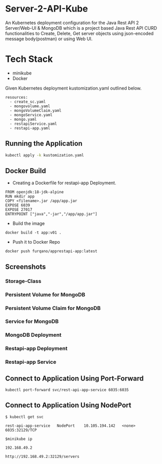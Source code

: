 # Server-2-API-Kube

An Kubernetes deployment configuration for the Java Rest API 2 Server/Web-UI & MongoDB which is a project based Java Rest API CURD functionalities to Create, Delete, Get server objects using json-encoded message body(postman) or using Web UI. 


# Tech Stack

* minikube
* Docker



Given Kubernetes deployment kustomization.yaml outlined below.

```
resources:
  - create_sc.yaml
  - mongovolume.yaml
  - mongoVolumeClaim.yaml
  - mongoService.yaml
  - mongo.yaml
  - restapiService.yaml
  - restapi-app.yaml
```

## Running the Application

```bash
kubectl apply -k kustomization.yaml
```
## Docker Build
* Creating a Dockerfile for restapi-app Deployment.
```
FROM openjdk:18-jdk-alpine
RUN mkdir app
COPY <filename>.jar /app/app.jar
EXPOSE 6039
EXPOSE 27017
ENTRYPOINT ["java","-jar","/app/app.jar"] 
```
* Build the image
```
docker build -t app:v01 .
```
* Push it to Docker Repo
```
docker push furqano/apprestapi-app:latest
```

## Screenshots
### Storage-Class

### Persistent Volume for MongoDB 

### Persistent Volume Claim for MongoDB 

### Service for MongoDB 

### MongoDB Deployment 

### Restapi-app Deployment

### Restapi-app Service

## Connect to Application Using Port-Forward 

```
kubectl port-forward svc/rest-api-app-service 6035:6035
```
## Connect to Application Using NodePort 

```
$ kubectl get svc 

rest-api-app-service   NodePort    10.105.194.142   <none>        6035:32129/TCP

$minikube ip

192.168.49.2

http://192.168.49.2:32129/servers
```
